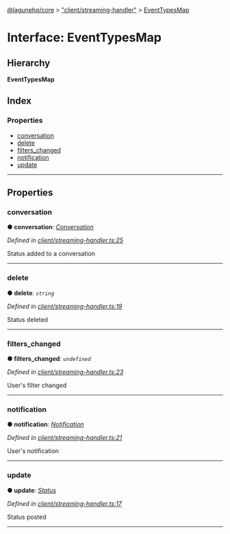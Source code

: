 [@lagunehq/core](../README.md) > ["client/streaming-handler"](../modules/_client_streaming_handler_.md) > [EventTypesMap](../interfaces/_client_streaming_handler_.eventtypesmap.md)

# Interface: EventTypesMap

## Hierarchy

**EventTypesMap**

## Index

### Properties

* [conversation](_client_streaming_handler_.eventtypesmap.md#conversation)
* [delete](_client_streaming_handler_.eventtypesmap.md#delete)
* [filters_changed](_client_streaming_handler_.eventtypesmap.md#filters_changed)
* [notification](_client_streaming_handler_.eventtypesmap.md#notification)
* [update](_client_streaming_handler_.eventtypesmap.md#update)

---

## Properties

<a id="conversation"></a>

###  conversation

**● conversation**: *[Conversation](_entities_conversation_.conversation.md)*

*Defined in [client/streaming-handler.ts:25](https://github.com/lagunehq/core/blob/35e3f58/src/client/streaming-handler.ts#L25)*

Status added to a conversation

___
<a id="delete"></a>

###  delete

**● delete**: *`string`*

*Defined in [client/streaming-handler.ts:19](https://github.com/lagunehq/core/blob/35e3f58/src/client/streaming-handler.ts#L19)*

Status deleted

___
<a id="filters_changed"></a>

###  filters_changed

**● filters_changed**: *`undefined`*

*Defined in [client/streaming-handler.ts:23](https://github.com/lagunehq/core/blob/35e3f58/src/client/streaming-handler.ts#L23)*

User's filter changed

___
<a id="notification"></a>

###  notification

**● notification**: *[Notification](_entities_notification_.notification.md)*

*Defined in [client/streaming-handler.ts:21](https://github.com/lagunehq/core/blob/35e3f58/src/client/streaming-handler.ts#L21)*

User's notification

___
<a id="update"></a>

###  update

**● update**: *[Status](_entities_status_.status.md)*

*Defined in [client/streaming-handler.ts:17](https://github.com/lagunehq/core/blob/35e3f58/src/client/streaming-handler.ts#L17)*

Status posted

___

